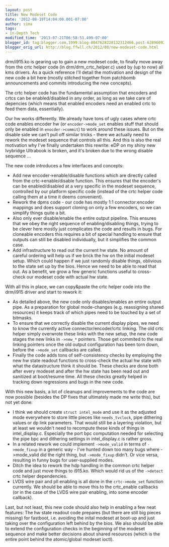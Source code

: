 ```yaml
---
layout: post
title: New Modeset Code
date: '2012-08-19T14:04:00.001-07:00'
author: sima
tags:
- In-Depth Tech
modified_time: '2013-07-21T06:58:51.499-07:00'
blogger_id: tag:blogger.com,1999:blog-8047628228132312466.post-6289609224469029433
blogger_orig_url: http://blog.ffwll.ch/2012/08/new-modeset-code.html
---
```


drm/i915.ko is gearing up to gain a new modeset code, to finally move away from the crtc helper code (in drm/drm_crtc_helper.c) used by (up to now) all kms drivers. As a quick reference I'll detail the motivation and design of the new code a bit here (mostly stitched together from patchbomb announcements and commits introducing the new concepts).

<!--more-->

The crtc helper code has the fundamental assumption that encoders and crtcs can be enabled/disabled in any order, as long as we take care of depencies (which means that enabled encoders need an enabled crtc to feed them data, essentially).



Our hw works differently. We already have tons of ugly cases where crtc code enables encoder hw (or <code>encoder-&gt;mode_set</code> enables stuff that should only be enabled in <code>enocder-&gt;commit</code>) to work around these issues. But on the disable side we can't pull off similar tricks - there we actually need to rework the modeset sequence that controls all this. And this is also the real motivation why I've finally undertaken this rewrite: eDP on my shiny new Ivybridge Ultrabook is broken, and it's broken due to the wrong disable sequence ...



The new code introduces a few interfaces and concepts:

<ul><li>Add new encoder-&gt;enable/disable functions which are directly called from the   crtc-&gt;enable/disable function. This ensures that the encoder's can be   enabled/disabled at a very specific in the modeset sequence, controlled by our   platform specific code (instead of the crtc helper code calling them at a time it deems convenient).</li><li>Rework the dpms code - our code has mostly 1:1 connector:encoder mappings and   does support cloning on only a few encoders, so we can simplify things quite a   bit.</li><li>Also only ever disable/enable the entire output pipeline. This ensures   that we obey the right sequence of enabling/disabling things, trying to be clever here mostly just complicates the code and results in bugs. For cloneable   encoders this requires a bit of special handling to ensure that outputs can   still be disabled individually, but it simplifies the common case. </li><li>Add infrastructure to read out the current hw state. No amount of careful   ordering will help us if we brick the hw on the initial modeset setup. Which could   happen if we just randomly disable things, oblivious to the state set up by   the bios. Hence we need to be able to read that out. As a benefit, we grow a   few generic functions useful to cross-check our modeset code with actual hw   state.</li></ul>With all this in place, we can copy&amp;paste the crtc helper code into the drm/i915 driver and start to rework it:

<ul><li>As detailed above, the new code only disables/enables an entire output pipe. As a preparation for global mode-changes (e.g. reassigning shared resources) it keeps track of which pipes need to be touched by a set of bitmasks.</li><li>To ensure that we correctly disable the current display pipes, we need to know the currently active connector/encoder/crtc linking. The old crtc helper simply overwrote these links with the new setup, the new code stages the new links in <code>-&gt;new_*</code> pointers. Those get commited to the real linking pointers once the old output configuration has been torn down, before the <code>-&gt;mode_set</code> callbacks are called.</li><li>Finally the code adds tons of self-consistency checks by employing the new hw state readout functions to cross-check the actual hw state with what the datastructure think it should be. These checks are done both after every modeset and after the hw state has been read out and sanitized at boot/resume time. All these checks greatly helped in tracking down regressions and bugs in the new code.</li></ul>With this new basis, a lot of cleanups and improvements to the code are now possible (besides the DP fixes that ultimately made me write this), but not yet done:

<ul><li>I think we should create <code>struct intel_mode</code> and use it as the adjusted mode   everywhere to store little pieces like <code>needs_tvclock</code>, pipe dithering values or   dp link parameters.  That would still be a layering violation, but at least we   wouldn't need to recompute these kinds of things in intel_display.c.   Especially the port bpc computation needed for selecting the pipe bpc and   dithering settings in intel_display.c is rather gross.</li><li>In a related rework we could implement <code>-&gt;mode_valid</code> in terms of   <code>-&gt;mode_fixup</code> in a generic way - I've hunted down too many bugs where -&gt;mode_valid   did the right thing, but <code>-&gt;mode_fixup</code> didn't. Or vice versa, resulting in   funny bugs for user-supplied modes.</li><li>Ditch the idea to rework the hdp handling in the common crtc   helper code and just move things to i915.ko. Which would rid us of the   <code>-&gt;detect</code> crtc helper dependencies.</li><li>LVDS wire pair and pll enabling is all done in the <code>crtc-&gt;mode_set</code> function currently. We should be able to move this to   the crtc_enable callbacks (or in the case of the LVDS wire pair enabling, into some encoder callback).</li></ul> Last, but not least, this new code should also help in enabling a few neat features: The hw state readout code prepares (but there are still big pieces missing) for fastboot, i.e. avoiding the inital modeset at boot-up and just taking over the configuration left behind by the bios. We also should be able to extend the configuration checks in the beginning of the modeset sequence and make better decisions about shared resources (which is the entire point behind the atomic/global modeset ioctl). 